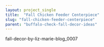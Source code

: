 ```yaml
---
layout: project_single
title:  "Fall Chicken Feeder Centerpiece"
slug: "fall-chicken-feeder-centerpiece"
parent: "buffalo-check-fall-decor-ideas"
---
```

fall-decor-by-liz-marie-blog_0007